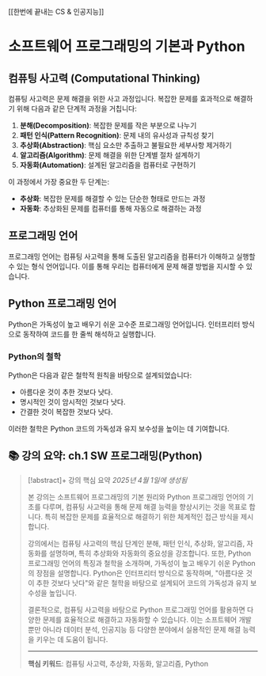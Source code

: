 [[한번에 끝내는 CS & 인공지능]]
# 소프트웨어 프로그래밍의 기본과 Python

## 컴퓨팅 사고력 (Computational Thinking)

컴퓨팅 사고력은 문제 해결을 위한 사고 과정입니다. 복잡한 문제를 효과적으로 해결하기 위해 다음과 같은 단계적 과정을 거칩니다:

1. **분해(Decomposition)**: 복잡한 문제를 작은 부분으로 나누기
2. **패턴 인식(Pattern Recognition)**: 문제 내의 유사성과 규칙성 찾기
3. **추상화(Abstraction)**: 핵심 요소만 추출하고 불필요한 세부사항 제거하기
4. **알고리즘(Algorithm)**: 문제 해결을 위한 단계별 절차 설계하기
5. **자동화(Automation)**: 설계된 알고리즘을 컴퓨터로 구현하기

이 과정에서 가장 중요한 두 단계는:

- **추상화**: 복잡한 문제를 해결할 수 있는 단순한 형태로 만드는 과정
- **자동화**: 추상화된 문제를 컴퓨터를 통해 자동으로 해결하는 과정

## 프로그래밍 언어

프로그래밍 언어는 컴퓨팅 사고력을 통해 도출된 알고리즘을 컴퓨터가 이해하고 실행할 수 있는 형식 언어입니다. 이를 통해 우리는 컴퓨터에게 문제 해결 방법을 지시할 수 있습니다.

## Python 프로그래밍 언어

Python은 가독성이 높고 배우기 쉬운 고수준 프로그래밍 언어입니다. 인터프리터 방식으로 동작하여 코드를 한 줄씩 해석하고 실행합니다.

### Python의 철학

Python은 다음과 같은 철학적 원칙을 바탕으로 설계되었습니다:

- 아름다운 것이 추한 것보다 낫다.
- 명시적인 것이 암시적인 것보다 낫다.
- 간결한 것이 복잡한 것보다 낫다.

이러한 철학은 Python 코드의 가독성과 유지 보수성을 높이는 데 기여합니다.

## 📚 강의 요약: ch.1 SW 프로그래밍(Python)
> [!abstract]+ 강의 핵심 요약
> *2025년 4월 1일에 생성됨*
> 
> 본 강의는 소프트웨어 프로그래밍의 기본 원리와 Python 프로그래밍 언어의 기초를 다루며, 컴퓨팅 사고력을 통해 문제 해결 능력을 향상시키는 것을 목표로 합니다. 특히 복잡한 문제를 효율적으로 해결하기 위한 체계적인 접근 방식을 제시합니다.
> 
> 강의에서는 컴퓨팅 사고력의 핵심 단계인 분해, 패턴 인식, 추상화, 알고리즘, 자동화를 설명하며, 특히 추상화와 자동화의 중요성을 강조합니다. 또한, Python 프로그래밍 언어의 특징과 철학을 소개하며, 가독성이 높고 배우기 쉬운 Python의 장점을 설명합니다. Python은 인터프리터 방식으로 동작하며, "아름다운 것이 추한 것보다 낫다"와 같은 철학을 바탕으로 설계되어 코드의 가독성과 유지 보수성을 높입니다.
> 
> 결론적으로, 컴퓨팅 사고력을 바탕으로 Python 프로그래밍 언어를 활용하면 다양한 문제를 효율적으로 해결하고 자동화할 수 있습니다. 이는 소프트웨어 개발뿐만 아니라 데이터 분석, 인공지능 등 다양한 분야에서 실용적인 문제 해결 능력을 키우는 데 도움이 됩니다.
> 
> 
> ---
> 
> **핵심 키워드**: 컴퓨팅 사고력, 추상화, 자동화, 알고리즘, Python